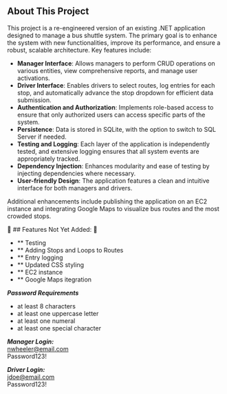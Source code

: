 ## About This Project

This project is a re-engineered version of an existing .NET application designed to manage a bus shuttle system. The primary goal is to enhance the system with new functionalities, improve its performance, and ensure a robust, scalable architecture. Key features include:

- **Manager Interface**: Allows managers to perform CRUD operations on various entities, view comprehensive reports, and manage user activations.
- **Driver Interface**: Enables drivers to select routes, log entries for each stop, and automatically advance the stop dropdown for efficient data submission.
- **Authentication and Authorization**: Implements role-based access to ensure that only authorized users can access specific parts of the system.
- **Persistence**: Data is stored in SQLite, with the option to switch to SQL Server if needed.
- **Testing and Logging**: Each layer of the application is independently tested, and extensive logging ensures that all system events are appropriately tracked.
- **Dependency Injection**: Enhances modularity and ease of testing by injecting dependencies where necessary.
- **User-friendly Design**: The application features a clean and intuitive interface for both managers and drivers.

Additional enhancements include publishing the application on an EC2 instance and integrating Google Maps to visualize bus routes and the most crowded stops.

🚧 ## Features Not Yet Added: 🚧

- ** Testing  
- ** Adding Stops and Loops to Routes  
- ** Entry logging  
- ** Updated CSS styling  
- ** EC2 instance  
- ** Google Maps itegration  

***Password Requirements***  
- at least 8 characters  
- at least one uppercase letter  
- at least one numeral  
- at least one special character  

***Manager Login:***  
  nwheeler@email.com  
  Password123!  

***Driver Login:***  
  jdoe@email.com  
  Password123!  
